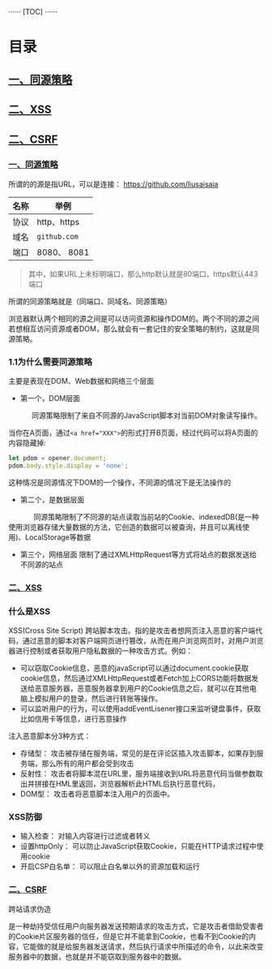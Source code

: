 ······
[TOC]
······


# **目录**

## <a href="#tongyuan">一、同源策略</a>
## <a href="#XSS">二、XSS</a>
## <a href="#CSRF">二、CSRF</a>

### [一、同源策略](#tongyuan)


所谓的的源是指URL，可以是连接： https://github.com/liusaisaia

|  名称   | 举例  |
|  ----  | ----  |
|  协议   | http、https |
| 域名  | `github.com` |
| 端口  | 8080、 8081 |

>其中，如果URL上未标明端口，那么http默认就是80端口，https默认443端口

所谓的同源策略就是（同端口、同域名、同源策略）

浏览器默认两个相同的源之间是可以访问资源和操作DOM的。两个不同的源之间若想相互访问资源或者DOM，那么就会有一套记住的安全策略的制约，这就是同源策略。

### 1.1为什么需要同源策略
主要是表现在DOM、Web数据和网络三个层面

* 第一个，DOM层面

&emsp; &emsp;&emsp;同源策略限制了来自不同源的JavaScript脚本对当前DOM对象读写操作。

当你在A页面，通过`<a href="XXX">`的形式打开B页面，经过代码可以将A页面的内容隐藏掉:
```js
let pdom = opener.document;
pdom.body.style.display = 'none';
```
这种情况是同源情况下DOM的一个操作，不同源的情况下是无法操作的

* 第二个，是数据层面


&emsp; &emsp;&emsp; 同源策略限制了不同源的站点读取当前站的Cookie、indexedDB(是一种使用浏览器存储大量数据的方法，它创造的数据可以被查询，并且可以离线使用)、LocalStorage等数据

* 第三个，网络层面
限制了通过XMLHttpRequest等方式将站点的数据发送给不同源的站点

### [二、XSS](#XSS)

### 什么是XSS

XSS(Cross Site Script) 跨站脚本攻击。指的是攻击者想网页注入恶意的客户端代码，通过恶意的脚本对客户端网页进行篡改，从而在用户浏览网页时，对用户浏览器进行控制或者获取用户隐私数据的一种攻击方式。例如：

* 可以窃取Cookie信息，恶意的javaScript可以通过document.cookie获取cookie信息，然后通过XMLHttpRequest或者Fetch加上CORS功能将数据发送给恶意服务器，恶意服务器拿到用户的Cookie信息之后，就可以在其他电脑上模拟用户的登录，然后进行转账等操作。
* 可以监听用户的行为，可以使用addEventLisener接口来监听键盘事件，获取比如信用卡等信息，进行恶意操作

注入恶意脚本分3种方式：

* 存储型： 攻击被存储在服务端，常见的是在评论区插入攻击脚本，如果存到服务端，那么所有的用户都会受到攻击
* 反射性： 攻击者将脚本混在URL里，服务端接收到URL将恶意代码当做参数取出并拼接在HML里返回，浏览器解析此HTML后执行恶意代码，
* DOM型： 攻击者将恶意脚本注入用户的页面中。

### XSS防御

* 输入检查： 对输入内容进行过滤或者转义
* 设置httpOnly： 可以防止JavaScript获取Cookie，只能在HTTP请求过程中使用cookie
* 开启CSP白名单： 可以阻止白名单以外的资源加载和运行

### [二、CSRF](#CSRF)

跨站请求伪造

是一种劫持受信任用户向服务器发送预期请求的攻击方式，它是攻击者借助受害者的Cookie片区服务器的信任，但是它并不能拿到Cookie，也看不到Cookie的内容，它能做的就是给服务器发送请求，然后执行请求中所描述的命令，以此来改变服务器中的数据，也就是并不能窃取到服务器中的数据。
